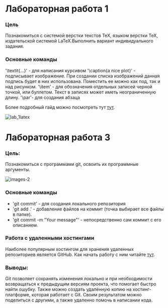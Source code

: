 # Лабораторная работа 1

### Цель
Познакомиться с системой верстки текстов TeX, языком верстки TeX, издательской системой LaTeX.Выполнить вариант индивидуального задания.

### Основные команды 

'\textit{...}' - для написания курсивом
'\caption{a nice plot}' - подписывает изображение. При создании списка изображений данная подпись будет в них использована. Поместить ее можно как под, так и над рисунком.
'\item' - для обозначения отдельных записей черной точкой, или буллетом. Текст в записях может иметь неограниченную длину.
'\par'- для создания абзаца

Более подробный гайд можно посмотреть тут [тут](https://habr.com/ru/companies/ruvds/articles/574352/).

![lab_1latex](https://github.com/user-attachments/assets/5af84133-1493-4286-9dc1-c778c620b1f7)

# Лабораторная работа 3

### Цель:
Познакомиться с программами git, освоить их программные аргументы.

![images-2](https://github.com/user-attachments/assets/08b75428-452f-4fd1-8085-e4311be568e0)

### Основные команды

* 'git commit' - для создания локального репозитория
* 'git add .' - добавление файлов на коммит (точка выбирает все файлы в папке).
* 'git commit -m "Your message"' - непосредственно сам коммит с его описанием.

### Работа с удаленными хостингами

Наиболее популярным хостингом для хранения удаленных репозиториев является GitHub.
Как начать работу с ним читайте [тут](https://ru.hexlet.io/courses/intro_to_git/lessons/github/theory_unit).

### Выводы:

Git позволяет сохранять изменения локально и при необходимости возвращаться к предыдущим версиям проекта, что помогает быстро найти ошубку. Также можно создать удалённую копию на хостинг-платформе, которая работает с Git. Своим результатом можно поделиться с другими, а также удаленно помочь в написании кода.
